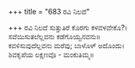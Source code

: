 +++
title = "683 ರವಿ ನಿಲದೆ"

+++
ರವಿ ನಿಲದೆ ಸುತ್ತುತಿರೆ ಕೊರಗು ಕಳವಳವೇಕೊ?।  
ಸವೆಯಿಸುತಲೆಲ್ಲವನು ಕಡೆಗೊಯ್ವನವನು॥  
ಕವಳಿಸುವುದೆಲ್ಲವನು ಮರೆವು; ಬಾಳೊಳ್ ಅದೊಂದು।  
ಶಿವಕೃಪೆಯ ಲಕ್ಷಣವೊ - ಮಂಕುತಿಮ್ಮ॥  
